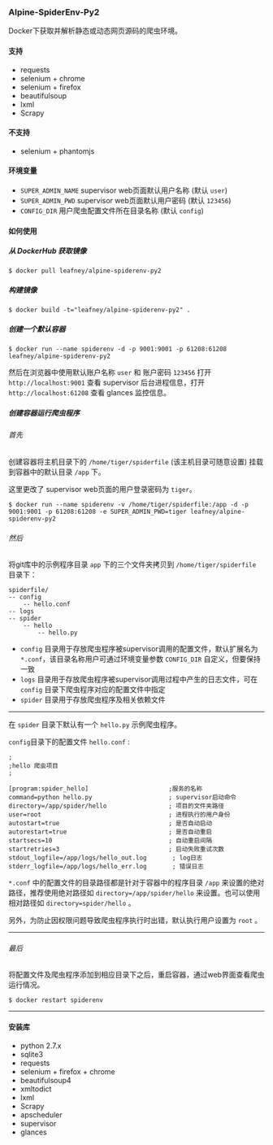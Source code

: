 ### Alpine-SpiderEnv-Py2

Docker下获取并解析静态或动态网页源码的爬虫环境。

#### 支持

* requests
* selenium + chrome
* selenium + firefox
* beautifulsoup
* lxml
* Scrapy

#### 不支持

* selenium + phantomjs

#### 环境变量

* `SUPER_ADMIN_NAME` supervisor web页面默认用户名称 (默认 `user`)
* `SUPER_ADMIN_PWD` supervisor web页面默认用户密码 (默认 `123456`)
* `CONFIG_DIR` 用户爬虫配置文件所在目录名称 (默认 `config`)

#### 如何使用

##### 从 DockerHub 获取镜像

```
$ docker pull leafney/alpine-spiderenv-py2
```

##### 构建镜像

```
$ docker build -t="leafney/alpine-spiderenv-py2" .
```

##### 创建一个默认容器

```
$ docker run --name spiderenv -d -p 9001:9001 -p 61208:61208 leafney/alpine-spiderenv-py2
```

然后在浏览器中使用默认账户名称 `user` 和 账户密码 `123456` 打开 `http://localhost:9001` 查看 supervisor 后台进程信息，打开 `http://localhost:61208` 查看 glances 监控信息。

##### 创建容器运行爬虫程序

###### 首先

创建容器将主机目录下的 `/home/tiger/spiderfile` (该主机目录可随意设置) 挂载到容器中的默认目录 `/app` 下。

这里更改了 supervisor web页面的用户登录密码为 `tiger`。

```
$ docker run --name spiderenv -v /home/tiger/spiderfile:/app -d -p 9001:9001 -p 61208:61208 -e SUPER_ADMIN_PWD=tiger leafney/alpine-spiderenv-py2
```

###### 然后

将git库中的示例程序目录 `app` 下的三个文件夹拷贝到 `/home/tiger/spiderfile` 目录下：

```
spiderfile/
-- config
    -- hello.conf
-- logs
-- spider
    -- hello
        -- hello.py
```

* `config` 目录用于存放爬虫程序被supervisor调用的配置文件，默认扩展名为 `*.conf`，该目录名称用户可通过环境变量参数 `CONFIG_DIR` 自定义，但要保持一致
* `logs` 目录用于存放爬虫程序被supervisor调用过程中产生的日志文件，可在 `config` 目录下爬虫程序对应的配置文件中指定
* `spider` 目录用于存放爬虫程序及相关依赖文件

***

在 `spider` 目录下默认有一个 `hello.py` 示例爬虫程序。 

`config`目录下的配置文件 `hello.conf` :

```
;
;hello 爬虫项目
;

[program:spider_hello]   		            ;服务的名称
command=python hello.py     				; supervisor启动命令
directory=/app/spider/hello 	            ; 项目的文件夹路径
user=root   								; 进程执行的用户身份
autostart=true                           	; 是否自动启动
autorestart=true                         	; 是否自动重启
startsecs=10  								; 自动重启间隔
startretries=3                              ; 启动失败重试次数
stdout_logfile=/app/logs/hello_out.log       ; log日志
stderr_logfile=/app/logs/hello_err.log       ; 错误日志
```

`*.conf` 中的配置文件的目录路径都是针对于容器中的程序目录 `/app` 来设置的绝对路径，推荐使用绝对路径如 `directory=/app/spider/hello` 来设置。也可以使用相对路径如 `directory=spider/hello` 。

另外，为防止因权限问题导致爬虫程序执行时出错，默认执行用户设置为 `root` 。

***

###### 最后

将配置文件及爬虫程序添加到相应目录下之后，重启容器，通过web界面查看爬虫运行情况。

```
$ docker restart spiderenv
```

***

#### 安装库

* python 2.7.x
* sqlite3
* requests
* selenium + firefox + chrome
* beautifulsoup4
* xmltodict
* lxml
* Scrapy
* apscheduler
* supervisor
* glances
